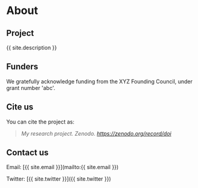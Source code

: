  # About
   
 ## Project
 {{ site.description }}
           
 ## Funders
 We gratefully acknowledge funding from the XYZ Founding Council, under grant number 'abc'.
   
 ## Cite us
 You can cite the project as:  
    
 >    *My research project. Zenodo. https://zenodo.org/record/doi*
    
 ## Contact us
   
 Email: [{{ site.email }}](mailto:{{ site.email }})   
    
Twitter: [{{ site.twitter }}]({{ site.twitter }})   
